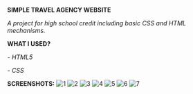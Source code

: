 **SIMPLE TRAVEL AGENCY WEBSITE**

*A project for high school credit including basic CSS and HTML mechanisms.*

**WHAT I USED?**

*- HTML5*

*- CSS*

**SCREENSHOTS:**
![1](https://github.com/Macek2/touritaliano/assets/139150464/44d9b6c7-cdaf-449b-b8f5-66369b58cfb4)
![2](https://github.com/Macek2/touritaliano/assets/139150464/65006eee-6ec0-4544-a057-bea17bd5de30)
![3](https://github.com/Macek2/touritaliano/assets/139150464/4991f51d-a5ff-476e-a03e-4e9679e2ece7)
![4](https://github.com/Macek2/touritaliano/assets/139150464/e474849d-7dd5-4fc1-a300-b4cbca1f8051)
![5](https://github.com/Macek2/touritaliano/assets/139150464/40c4f8fc-27f8-442a-8fa5-04388356bbbd)
![6](https://github.com/Macek2/touritaliano/assets/139150464/cc6b793b-51b6-4d40-b830-43046e0ac1f4)
![7](https://github.com/Macek2/touritaliano/assets/139150464/9c58a2af-8e29-4350-b9cd-cbdf3b0bdf6c)
